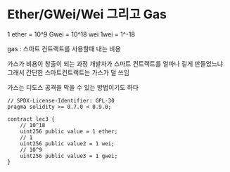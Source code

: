 # Ether/GWei/Wei 그리고 Gas

1 ether = 10^9 Gwei = 10^18 wei
1wei = 1^-18

gas : 스마트 컨트랙트를 사용할때 내는 비용

가스가 비용이 창출이 되는 과정
개발자가 스마트 컨트랙트를 얼마나 길게 만들었느냐
그래서 간단한 스마트컨트랙트는 가스가 덜 쓰임

가스는 디도스 공격을 막을 수 있는 방법이기도 하다

```
// SPDX-License-Identifier: GPL-30
pragma solidity >= 0.7.0 < 0.9.0;

contract lec3 {
    // 10^18
    uint256 public value = 1 ether;
    // 1
    uint256 public value2 = 1 wei;
    // 10^9
    uint256 public value3 = 1 gwei;
}
```